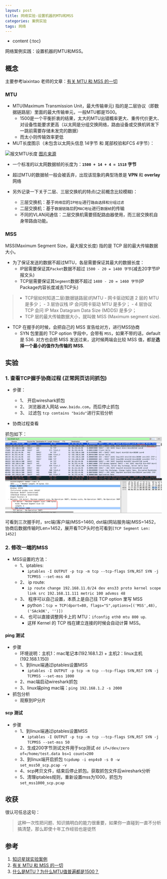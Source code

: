 ```yaml
---
layout: post
title: 网络实验-设置机器的MTU和MSS
categories: 案例实验
tags: 网络
---
```


* content
{:toc}

网络案例实践：设置机器的MTU和MSS。



## 概念

主要参考laixintao 老师的文章：[有关 MTU 和 MSS 的一切](https://www.kawabangga.com/posts/4983)

### MTU

* MTU(Maximum Transmission Unit，最大传输单元) 指的是二层协议（即数据链路层）里面的最大传输单元，一般MTU都是1500。
	- 1500是一个平衡折衷的结果，太大的MTU出错概率更大、重传代价更大、对设备性能要求更高（以太网是分组交换网络，路由设备或交换机转发下一跳前需要存储未发完的数据）
	- 而太小则传输效率更低
* MUT长度图示（未包含以太网头信息 14字节 和 尾部校验和FCS 4字节）：

![报文MTU长度](https://www.kawabangga.com/wp-content/uploads/2023/03/ethernet-mtu.jpeg)
[图片来源](https://www.kawabangga.com/posts/4983)

* 一个标准的以太网数据帧的长度为：**`1500 + 14 + 4 = 1518` 字节**
* 超过MTU的数据帧一般会被丢弃，出现该现象的典型场景是 **VPN** 和 **overlay** 网络

* 另外记录一下关于二层、三层交换机的特点(之前概念比较模糊)：  
	- 三层交换机：基于`网络层`的`IP地址`进行`路由选择和分组过滤`  
	- 二层交换机：基于`数据链路层`的`MAC地址`进行`数据帧`的传输  
	- 不同的VLAN间通信：二层交换机需要搭配路由器使用，而三层交换机自身带路由功能。  

### MSS

MSS(Maximum Segment Size，最大报文长度) 指的是 TCP 层的最大传输数据大小。

* 为了保证发送的数据不超过MTU，各层需要保证其最大的数据长度：
	 - IP层需要保证其`Packet`数据不超过 `1500 - 20 = 1480 字节`(减去20字节IP报文头)
	 - TCP层需要保证其`Segment`数据不超过 `1480 - 20 = 1460 字节`(IP Package内容长度减去TCP头)

> * TCP层如何知道二层(数据链路层)的MTU
	- 网卡驱动知道 2 层的 MTU 是多少；
	- 3 层协议栈 IP 会问网卡驱动 MTU 是多少；
	- 4 层协议 TCP 会问 IP Max Datagram Data Size (MDDS) 是多少；
> * TCP 层的最大传输数据大小，就叫做 MSS (Maximum segment size).

* TCP 在握手的时候，会把自己的 MSS 宣告给对方，进行MSS协商
	- SYN 包里面的 TCP option 字段中，会带有 `MSS`，如果不带的话，default 是 536. 对方也会把 MSS 发送过来，这时候两端会比较 MSS 值，都是**选择一个最小的值作为传输的 MSS**.

## 实验

### 1. 查看TCP握手协商过程 (正常网页访问抓包)

* 步骤：  
	- 1、 开启wireshark抓包  
	- 2、 浏览器进入网站 `www.baidu.com`，而后停止抓包  
	- 3、 过滤包 `tcp contains "baidu"`进行实验分析  

* 协商过程查看

抓包如下：![MSS_pkg](/images/2023-04-09-mss-pkg.png)

可看到三次握手时，src端(客户端)MSS=1460, dst端(网站服务端)MSS=1452，协商后数据传输时Len=1452，展开看TCP头时也可看到`[TCP Segment Len: 1452]`

### 2. 修改一端的MSS

* MSS设置的方法：
	- 1、iptables: 
		+ `iptables -I OUTPUT -p tcp -m tcp --tcp-flags SYN,RST SYN -j TCPMSS --set-mss 48`
	- 2、 ip route: 
		+ `ip route change 192.168.11.0/24 dev ens33 proto kernel scope link src 192.168.11.111 metric 100 advmss 48`
	- 3、 程序可以自己设置，本质上是自己往 TCP option 里写 MSS
		+ python：`tcp = TCP(dport=80, flags="S",options=[('MSS',48),('SAckOK', '')])`
	- 4、 也可以直接调整网卡上的 MTU：`ifconfig eth0 mtu 800 up`.
		+ 这样 Kernel 的 TCP 栈在建立连接的时候会自动计算 MSS。

#### ping 测试

* 步骤
	- 环境说明：主机1：mac笔记本(192.168.1.2) + 主机2：linux主机(192.168.1.150)
	- 1、到linux端通过iptables设置MSS
		- `iptables -I OUTPUT -p tcp -m tcp --tcp-flags SYN,RST SYN -j TCPMSS --set-mss 1000`
	- 2、mac端启动wireshark抓包
	- 3、linux端ping mac端：`ping 192.168.1.2 -s 2000`
* 抓包分析
	- 观察到IP分片

#### scp 测试

* 步骤
	- 1、到linux端通过iptables设置MSS
		- `iptables -I OUTPUT -p tcp -m tcp --tcp-flags SYN,RST SYN -j TCPMSS --set-mss 50`
	- 2、生成200字节测试文件用于scp测试 `dd if=/dev/zero of=/home/test.data bs=1 count=200`
	- 3、到linux端开启抓包 `tcpdump -i enp4s0 -s 0 -w set_mss50_scp.pcap -v`
	- 4、scp拷贝文件，结束后停止抓包。获取抓包文件后wireshark分析
	- 5、清理iptables规则，重新设置mss为1000，抓包为`set_mss1000_scp.pcap`


## 收获

很认可任总这句：  
> 这种一次性把问题、知识搞明白的能力很重要，如果你一直碰到一直不分析搞清楚，那么即使十年工作经验也是徒然

## 参考

1. [知识星球实验案例](https://t.zsxq.com/0cOVm843F)
2. [有关 MTU 和 MSS 的一切](https://www.kawabangga.com/posts/4983)
3. [什么是MTU？为什么MTU值普遍都是1500？](https://cloud.tencent.com/developer/article/1862409)